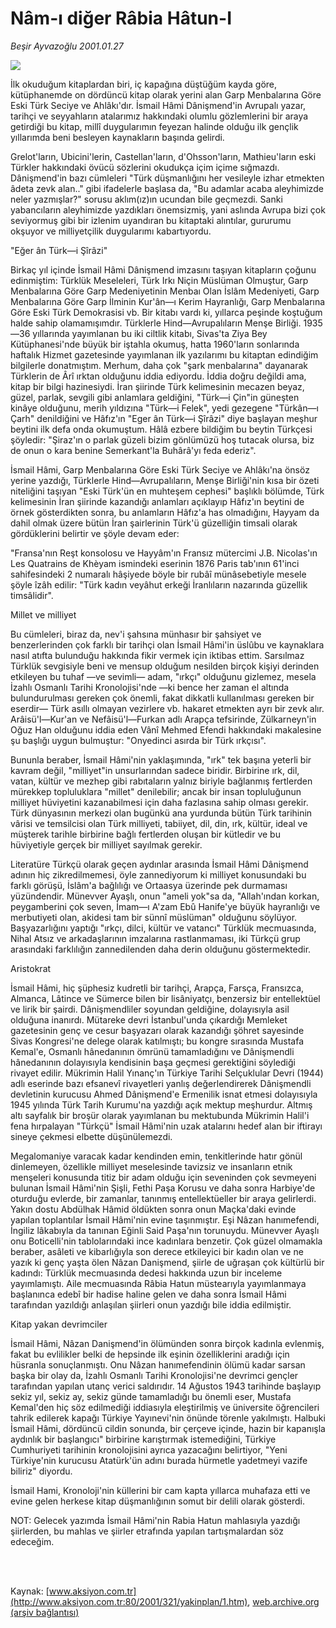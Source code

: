 # Nâm-ı diğer Râbia Hâtun-I

*Beşir Ayvazoğlu 2001.01.27*

<div>
 <img border="0" src="/web/20020429104200im_/http://www.aksiyon.com.tr/yazar/besirayvazoglu.jpg"/>
 <p class="spot">
  İlk okuduğum kitaplardan biri, iç kapağına düştüğüm kayda göre, kütüphanemde on dördüncü kitap olarak yerini alan Garp Menbalarına Göre Eski Türk Seciye ve Ahlâkı'dır. İsmail Hâmi Dânişmend'in Avrupalı yazar, tarihçi ve seyyahların atalarımız hakkındaki olumlu gözlemlerini bir araya getirdiği bu kitap, millî duygularımın feyezan halinde olduğu ilk gençlik yıllarımda beni besleyen kaynakların başında gelirdi.
 </p>
 <p class="metin">
 </p>
 <p class="metin">
  Grelot'ların, Ubicini'lerin, Castellan'ların, d'Ohsson'ların, Mathieu'ların eski Türkler hakkındaki övücü sözlerini okudukça içim içime sığmazdı. Dânişmend'in bazı cümleleri "Türk düşmanlığını her vesileyle izhar etmekten âdeta zevk alan.." gibi ifadelerle başlasa da, "Bu adamlar acaba aleyhimizde neler yazmışlar?" sorusu aklım(ız)ın ucundan bile geçmezdi. Sanki yabancıların aleyhimizde yazdıkları önemsizmiş, yani aslında Avrupa bizi çok seviyormuş gibi bir izlenim uyandıran bu kitaptaki alıntılar, gururumu okşuyor ve milliyetçilik duygularımı kabartıyordu.
 </p>
 <p class="metin">
  "Eğer ân Türk—i Şîrâzi"
 </p>
 <p class="metin">
  Birkaç yıl içinde İsmail Hâmi Dânişmend imzasını taşıyan kitapların çoğunu edinmiştim: Türklük Meseleleri, Türk Irkı Niçin Müslüman Olmuştur, Garp Menbalarına Göre Garp Medeniyetinin Menbaı Olan İslâm Medeniyeti, Garp Menbalarına Göre Garp İlminin Kur'ân—ı Kerim Hayranlığı, Garp Menbalarına Göre Eski Türk Demokrasisi vb. Bir kitabı vardı ki, yıllarca peşinde koştuğum halde sahip olamamışımdır. Türklerle Hind—Avrupalıların Menşe Birliği. 1935—36 yıllarında yayımlanan bu iki ciltlik kitabı, Sivas'ta Ziya Bey Kütüphanesi'nde büyük bir iştahla okumuş, hatta 1960'ların sonlarında haftalık Hizmet gazetesinde yayımlanan ilk yazılarımı bu kitaptan edindiğim bilgilerle donatmıştım. Merhum, daha çok "şark menbalarına" dayanarak Türklerin de Ârî ırktan olduğunu iddia ediyordu. İddia doğru değildi ama, kitap bir bilgi hazinesiydi. İran şiirinde Türk kelimesinin mecazen beyaz, güzel, parlak, sevgili gibi anlamlara geldiğini, "Türk—i Çin"in güneşten kinâye olduğunu, merih yıldızına "Türk—i Felek", yedi gezegene "Türkân—ı Çarh" denildiğini ve Hâfız'ın "Eger ân Türk—i Şîrâzi" diye başlayan meşhur beytini ilk defa onda okumuştum. Hâlâ ezbere bildiğim bu beytin Türkçesi şöyledir: "Şiraz'ın o parlak güzeli bizim gönlümüzü hoş tutacak olursa, biz de onun o kara benine Semerkant'la Buhârâ'yı feda ederiz".
 </p>
 <p class="metin">
  İsmail Hâmi, Garp Menbalarına Göre Eski Türk Seciye ve Ahlâkı'na önsöz yerine yazdığı, Türklerle Hind—Avrupalıların, Menşe Birliği'nin kısa bir özeti niteliğini taşıyan "Eski Türk'ün en muhteşem cephesi" başlıklı bölümde, Türk kelimesinin İran şiirinde kazandığı anlamları açıklayıp Hâfız'ın beytini de örnek gösterdikten sonra, bu anlamların Hâfız'a has olmadığını, Hayyam da dahil olmak üzere bütün İran şairlerinin Türk'ü güzelliğin timsali olarak gördüklerini belirtir ve şöyle devam eder:
 </p>
 <p class="metin">
  "Fransa'nın Reşt konsolosu ve Hayyâm'ın Fransız mütercimi J.B. Nicolas'ın Les Quatrains de Khèyam ismindeki eserinin 1876 Paris tab'ının 61'inci sahifesindeki 2 numaralı hâşiyede böyle bir rubâî münâsebetiyle mesele şöyle îzâh edilir: "Türk kadın veyâhut erkeği İranlıların nazarında güzellik timsâlidir".
 </p>
 <p class="metin">
  Millet ve milliyet
 </p>
 <p class="metin">
  Bu cümleleri, biraz da, nev'i şahsına münhasır bir şahsiyet ve benzerlerinden çok farklı bir tarihçi olan İsmail Hâmi'in üslûbu ve kaynaklara nasıl atıfta bulunduğu hakkında fikir vermek için iktibas ettim. Sarsılmaz Türklük sevgisiyle beni ve mensup olduğum nesilden birçok kişiyi derinden etkileyen bu tuhaf —ve sevimli— adam, "ırkçı" olduğunu gizlemez, mesela İzahlı Osmanlı Tarihi Kronolojisi'nde —ki bence her zaman el altında bulundurulması gereken çok önemli, fakat dikkatli kullanılması gereken bir eserdir— Türk asıllı olmayan vezirlere vb. hakaret etmekten ayrı bir zevk alır. Arâisü'l—Kur'an ve Nefâisü'l—Furkan adlı Arapça tefsirinde, Zülkarneyn'in Oğuz Han olduğunu iddia eden Vânî Mehmed Efendi hakkındaki makalesine şu başlığı uygun bulmuştur: "Onyedinci asırda bir Türk ırkçısı".
 </p>
 <p class="metin">
  Bununla beraber, İsmail Hâmi'nin yaklaşımında, "ırk" tek başına yeterli bir kavram değil, "milliyet"in unsurlarından sadece biridir. Birbirine ırk, dil, vatan, kültür ve mezhep gibi rabıtaların yalnız biriyle bağlanmış fertlerden mürekkep topluluklara "millet" denilebilir; ancak bir insan topluluğunun milliyet hüviyetini kazanabilmesi için daha fazlasına sahip olması gerekir. Türk dünyasının merkezi olan bugünkü ana yurdunda bütün Türk tarihinin vârisi ve temsilcisi olan Türk milliyeti, tabiiyet, dil, din, ırk, kültür, ideal ve müşterek tarihle birbirine bağlı fertlerden oluşan bir kütledir ve bu hüviyetiyle gerçek bir milliyet sayılmak gerekir.
 </p>
 <p class="metin">
  Literatüre Türkçü olarak geçen aydınlar arasında İsmail Hâmi Dânişmend adının hiç zikredilmemesi, öyle zannediyorum ki milliyet konusundaki bu farklı görüşü, İslâm'a bağlılığı ve Ortaasya üzerinde pek durmaması yüzündendir. Münevver Ayaşlı, onun "ameli yok"sa da, "Allah'ından korkan, peygamberini çok seven, İmam—ı A'zam Ebû Hanife'ye büyük hayranlığı ve merbutiyeti olan, akidesi tam bir sünnî müslüman" olduğunu söylüyor. Başyazarlığını yaptığı "ırkçı, dilci, kültür ve vatancı" Türklük mecmuasında, Nihal Atsız ve arkadaşlarının imzalarına rastlanmaması, iki Türkçü grup arasındaki farklılığın zannedilenden daha derin olduğunu göstermektedir.
 </p>
 <p class="metin">
  Aristokrat
 </p>
 <p class="metin">
  İsmail Hâmi, hiç şüphesiz kudretli bir tarihçi, Arapça, Farsça, Fransızca, Almanca, Lâtince ve Sümerce bilen bir lisâniyatçı, benzersiz bir entellektüel ve lirik bir şairdi. Dânişmendliler soyundan geldiğine, dolayısıyla asil olduğuna inanırdı. Mütareke devri İstanbul'unda çıkardığı Memleket gazetesinin genç ve cesur başyazarı olarak kazandığı şöhret sayesinde Sivas Kongresi'ne delege olarak katılmıştı; bu kongre sırasında Mustafa Kemal'e, Osmanlı hânedanının ömrünü tamamladığını ve Dânişmendli hânedanının dolayısıyla kendisinin başa geçmesi gerektiğini söylediği rivayet edilir. Mükrimin Halil Yınanç'ın Türkiye Tarihi Selçuklular Devri (1944) adlı eserinde bazı efsanevî rivayetleri yanlış değerlendirerek Dânişmendli devletinin kurucusu Ahmed Dânişmend'e Ermenilik isnat etmesi dolayısıyla 1945 yılında Türk Tarih Kurumu'na yazdığı açık mektup meşhurdur. Altmış altı sayfalık bir broşür olarak yayımlanan bu mektubunda Mükrimin Halil'i fena hırpalayan "Türkçü" İsmail Hâmi'nin uzak atalarını hedef alan bir iftirayı sineye çekmesi elbette düşünülemezdi.
 </p>
 <p class="metin">
  Megalomaniye varacak kadar kendinden emin, tenkitlerinde hatır gönül dinlemeyen, özellikle milliyet meselesinde tavizsiz ve insanların etnik menşeleri konusunda titiz bir adam olduğu için seveninden çok sevmeyeni bulunan İsmail Hâmi'nin Şişli, Fethi Paşa Korusu ve daha sonra Harbiye'de oturduğu evlerde, bir zamanlar, tanınmış entellektüeller bir araya gelirlerdi. Yakın dostu Abdülhak Hâmid öldükten sonra onun Maçka'daki evinde yapılan toplantılar İsmail Hâmi'nin evine taşınmıştır. Eşi Nâzan hanımefendi, İngiliz lâkabıyla da tanınan Eğinli Said Paşa'nın torunuydu. Münevver Ayaşlı onu Boticelli'nin tablolarındaki ince kadınlara benzetir. Çok güzel olmamakla beraber, asâleti ve kibarlığıyla son derece etkileyici bir kadın olan ve ne yazık ki genç yaşta ölen Nâzan Danişmend, şiirle de uğraşan çok kültürlü bir kadındı: Türklük mecmuasında dedesi hakkında uzun bir inceleme yayımlamıştı. Aile mecmuasında Râbia Hatun müstearıyla yayımlanmaya başlanınca edebî bir hadise haline gelen ve daha sonra İsmail Hâmi tarafından yazıldığı anlaşılan şiirleri onun yazdığı bile iddia edilmiştir.
 </p>
 <p class="metin">
  Kitap yakan devrimciler
 </p>
 <p class="metin">
  İsmail Hâmi, Nâzan Danişmend'in ölümünden sonra birçok kadınla evlenmiş, fakat bu evlilikler belki de hepsinde ilk eşinin özelliklerini aradığı için hüsranla sonuçlanmıştı. Onu Nâzan hanımefendinin ölümü kadar sarsan başka bir olay da, İzahlı Osmanlı Tarihi Kronolojisi'ne devrimci gençler tarafından yapılan utanç verici saldırıdır. 14 Ağustos 1943 tarihinde başlayıp sekiz yıl, sekiz ay, sekiz günde tamamladığı bu önemli eser, Mustafa Kemal'den hiç söz edilmediği iddiasıyla eleştirilmiş ve üniversite öğrencileri tahrik edilerek kapağı Türkiye Yayınevi'nin önünde törenle yakılmıştı. Halbuki İsmail Hâmi, dördüncü cildin sonunda, bir çerçeve içinde, hazin bir kapanışla aydınlık bir başlangıcı" birbirine karıştırmak istemediğini, Türkiye Cumhuriyeti tarihinin kronolojisini ayrıca yazacağını belirtiyor, "Yeni Türkiye'nin kurucusu Atatürk'ün adını burada hürmetle yadetmeyi vazife biliriz" diyordu.
 </p>
 <p class="metin">
  İsmail Hami, Kronoloji'nin küllerini bir cam kapta yıllarca muhafaza etti ve evine gelen herkese kitap düşmanlığının somut bir delili olarak gösterdi.
 </p>
 <p class="metin">
  NOT: Gelecek yazımda İsmail Hâmi'nin Rabia Hatun mahlasıyla yazdığı şiirlerden, bu mahlas ve şiirler etrafında yapılan tartışmalardan söz edeceğim.
 </p>
 <p class="metin">
 </p>
 <br/>
 <br/>
</div>

Kaynak: [www.aksiyon.com.tr](http://www.aksiyon.com.tr:80/2001/321/yakinplan/1.htm), [web.archive.org (arşiv bağlantısı)](http://web.archive.org/web/20020429104200/http://www.aksiyon.com.tr:80/2001/321/yakinplan/1.htm)
